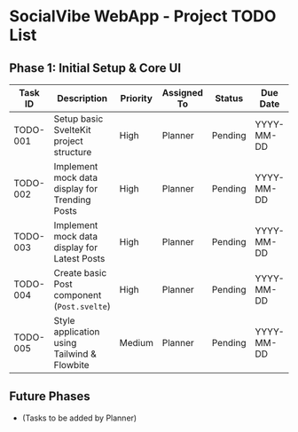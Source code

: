 # SocialVibe WebApp - Project TODO List

## Phase 1: Initial Setup & Core UI

| Task ID | Description                                     | Priority | Assigned To | Status    | Due Date   | Notes                               |
|---------|-------------------------------------------------|----------|-------------|-----------|------------|-------------------------------------|
| TODO-001| Setup basic SvelteKit project structure       | High     | Planner     | Pending   | YYYY-MM-DD | Create main layout, pages.          |
| TODO-002| Implement mock data display for Trending Posts  | High     | Planner     | Pending   | YYYY-MM-DD | Use `src/lib/mockTwitterData.ts`. |
| TODO-003| Implement mock data display for Latest Posts    | High     | Planner     | Pending   | YYYY-MM-DD | Simulate live feed updates.         |
| TODO-004| Create basic Post component (`Post.svelte`)     | High     | Planner     | Pending   | YYYY-MM-DD | Display content, author, timestamp. |
| TODO-005| Style application using Tailwind & Flowbite     | Medium   | Planner     | Pending   | YYYY-MM-DD | Apply base styles.                  |

## Future Phases
* (Tasks to be added by Planner) 